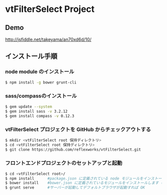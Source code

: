 # vtFilterSelect Project

## Demo
http://jsfiddle.net/takeyama/an70xd6d/10/

## インストール手順

### node module のインストール  
```bash
$ npm install -g bower grunt-cli
```

### sass/compassのインストール
```bash
$ gem update --system
$ gem install sass -v 3.2.12
$ gem install compass -v 0.12.3
```

### vtFilterSelect プロジェクトを GitHub からチェックアウトする
```bash
$ mkdir <vtFilterSelect root 保持ディレクトリ>
$ cd <vtFilterSelect root 保持ディレクトリ>
$ git clone https://github.com/reflexworks/vtFilterSelect.git
```

### フロントエンドプロジェクトのセットアップと起動
```bash
$ cd <vtFilterSelect root>/
$ npm install      #package.json に定義されている node モジュールをインストールします
$ bower install    #bower.json に定義されているモジュールをインストールします ( Windows でエラーが出る場合は、コマンドプロンプトに git のパスが通っていない可能性があります。その場合は "git bash" からコマンドを実行して下さい )
$ grunt serve      #サーバーが起動してデフォルトブラウザが起動すれば OK
```
